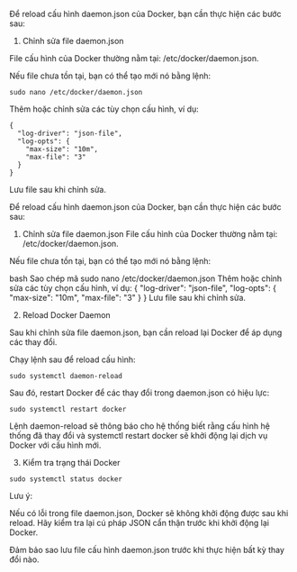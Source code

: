 Để reload cấu hình daemon.json của Docker, bạn cần thực hiện các bước sau:

1. Chỉnh sửa file daemon.json

File cấu hình của Docker thường nằm tại: /etc/docker/daemon.json.

Nếu file chưa tồn tại, bạn có thể tạo mới nó bằng lệnh:
```
sudo nano /etc/docker/daemon.json
```

Thêm hoặc chỉnh sửa các tùy chọn cấu hình, ví dụ:
```
{
  "log-driver": "json-file",
  "log-opts": {
    "max-size": "10m",
    "max-file": "3"
  }
}
```

Lưu file sau khi chỉnh sửa.


Để reload cấu hình daemon.json của Docker, bạn cần thực hiện các bước sau:

1. Chỉnh sửa file daemon.json
File cấu hình của Docker thường nằm tại: /etc/docker/daemon.json.

Nếu file chưa tồn tại, bạn có thể tạo mới nó bằng lệnh:

bash
Sao chép mã
sudo nano /etc/docker/daemon.json
Thêm hoặc chỉnh sửa các tùy chọn cấu hình, ví dụ:
{
  "log-driver": "json-file",
  "log-opts": {
    "max-size": "10m",
    "max-file": "3"
  }
}
Lưu file sau khi chỉnh sửa.

2. Reload Docker Daemon

Sau khi chỉnh sửa file daemon.json, bạn cần reload lại Docker để áp dụng các thay đổi.

Chạy lệnh sau để reload cấu hình:
```
sudo systemctl daemon-reload
```

Sau đó, restart Docker để các thay đổi trong daemon.json có hiệu lực:
```
sudo systemctl restart docker
```

Lệnh daemon-reload sẽ thông báo cho hệ thống biết rằng cấu hình hệ thống đã thay đổi và systemctl restart docker sẽ khởi động lại dịch vụ Docker với cấu hình mới.

3. Kiểm tra trạng thái Docker
```
sudo systemctl status docker
```
Lưu ý:

Nếu có lỗi trong file daemon.json, Docker sẽ không khởi động được sau khi reload. Hãy kiểm tra lại cú pháp JSON cẩn thận trước khi khởi động lại Docker.

Đảm bảo sao lưu file cấu hình daemon.json trước khi thực hiện bất kỳ thay đổi nào.
